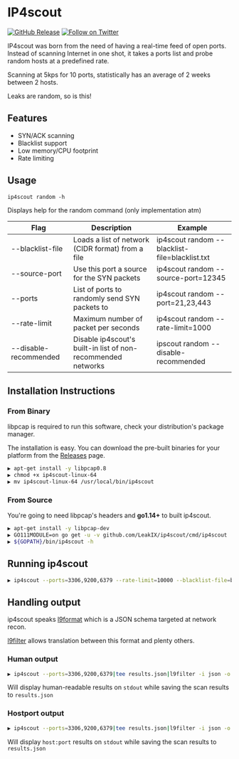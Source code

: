 # IP4scout

[![GitHub Release](https://img.shields.io/github/v/release/LeakIX/ip4scout)](https://github.com/LeakIX/ip4scout/releases)
[![Follow on Twitter](https://img.shields.io/twitter/follow/leak_ix.svg?logo=twitter)](https://twitter.com/leak_ix)

IP4scout was born from the need of having a real-time feed of open ports.
Instead of scanning Internet in one shot, it takes a ports list and probe random hosts at a predefined rate.

Scanning at 5kps for 10 ports, statistically has an average of 2 weeks between 2 hosts.

Leaks are random, so is this!

## Features

- SYN/ACK scanning
- Blacklist support
- Low memory/CPU footprint
- Rate limiting

## Usage

```
ip4scout random -h
```

Displays help for the random command (only implementation atm)

|Flag           |Description  |Example|
|-----------------------|-------------------------------------------------------|-------------------------------|
|--blacklist-file     |Loads a list of network (CIDR format) from a file |ip4scout random --blacklist-file=blacklist.txt|
|--source-port        |Use this port a source for the SYN packets |ip4scout random --source-port=12345|
|--ports              |List of ports to randomly send SYN packets to|ip4scout random --port=21,23,443
|--rate-limit         |Maximum number of packet per seconds|ip4scout random --rate-limit=1000|
|--disable-recommended|Disable ip4scout's built-in list of non-recommended networks|ipscout random --disable-recommended|

## Installation Instructions

### From Binary

libpcap is required to run this software, check your distribution's package manager.

The installation is easy. You can download the pre-built binaries for your platform from the [Releases](https://github.com/LeakIX/ip4scout/releases/) page.

```sh
▶ apt-get install -y libpcap0.8
▶ chmod +x ip4scout-linux-64
▶ mv ip4scout-linux-64 /usr/local/bin/ip4scout
```

### From Source

You're going to need libpcap's headers and **go1.14+** to built ip4scout.

```sh
▶ apt-get install -y libpcap-dev
▶ GO111MODULE=on go get -u -v github.com/LeakIX/ip4scout/cmd/ip4scout
▶ ${GOPATH}/bin/ip4scout -h
```

## Running ip4scout

```sh
▶ ip4scout --ports=3306,9200,6379 --rate-limit=10000 --blacklist-file=blacklist.txt
```

## Handling output

ip4scout speaks [l9format](https://github.com/LeakIX/l9filter) which is a JSON schema targeted at network recon.

[l9filter](https://github.com/LeakIX/l9filter) allows translation between this format and plenty others.

### Human output

```sh 
▶ ip4scout --ports=3306,9200,6379|tee results.json|l9filter -i json -o human
```

Will display human-readable results on `stdout` while saving the scan results to `results.json` 


### Hostport output

```sh 
▶ ip4scout --ports=3306,9200,6379|tee results.json|l9filter -i json -o hostport
```

Will display `host:port` results on `stdout` while saving the scan results to `results.json` 